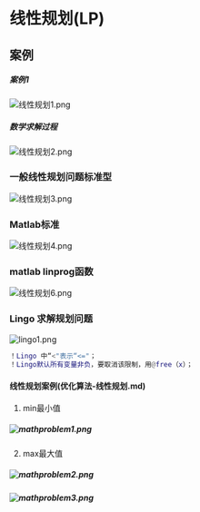 # 线性规划(LP)
## 案例
##### 案例1
![线性规划1.png](https://img1.imgtp.com/2022/08/18/ngjZRb2I.png)
##### 数学求解过程
![线性规划2.png](https://img1.imgtp.com/2022/08/18/B2Ao7X1N.png)

### 一般线性规划问题标准型
![线性规划3.png](https://img1.imgtp.com/2022/08/18/N2rmlxLL.png)
### Matlab标准
![线性规划4.png](https://img1.imgtp.com/2022/08/18/oTU6bo1K.png)


### matlab linprog函数
![线性规划6.png](https://img1.imgtp.com/2022/08/18/6d5vIA4C.png)

### Lingo 求解规划问题
![lingo1.png](https://img1.imgtp.com/2022/08/18/8SUf2neJ.png)

```matlab
！Lingo 中“<"表示“<="；
！Lingo默认所有变量非负，要取消该限制，用@free（x）；
```

#### 线性规划案例(优化算法-线性规划.md)
1. min最小值
##### ![mathproblem1.png](https://img1.imgtp.com/2022/08/18/KxUiGxrP.png)
2. max最大值
##### ![mathproblem2.png](https://img1.imgtp.com/2022/08/18/tLshoNbH.png)
##### ![mathproblem3.png](https://img1.imgtp.com/2022/08/18/cp9s9Ict.png)
